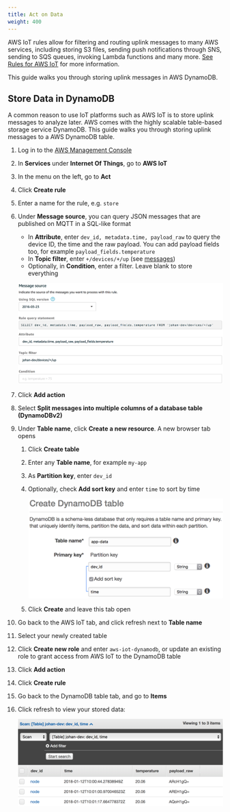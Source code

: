 ```yaml
---
title: Act on Data
weight: 400
---
```


AWS IoT rules allow for filtering and routing uplink messages to many AWS services, including storing S3 files, sending push notifications through SNS, sending to SQS queues, invoking Lambda functions and many more. [See Rules for AWS IoT](https://docs.aws.amazon.com/iot/latest/developerguide/iot-rules.html) for more information.

This guide walks you through storing uplink messages in AWS DynamoDB.

## Store Data in DynamoDB

A common reason to use IoT platforms such as AWS IoT is to store uplink messages to analyze later. AWS comes with the highly scalable table-based storage service DynamoDB. This guide walks you through storing uplink messages to a AWS DynamoDB table.

1. Log in to the [AWS Management Console](http://console.aws.amazon.com)
2. In **Services** under **Internet Of Things**, go to **AWS IoT**
3. In the menu on the left, go to **Act**
4. Click **Create rule**
5. Enter a name for the rule, e.g. `store`
6. Under **Message source**, you can query JSON messages that are published on MQTT in a SQL-like format

   * In **Attribute**, enter `dev_id, metadata.time, payload_raw` to query the device ID, the time and the raw payload. You can add payload fields too, for example `payload_fields.temperature`
   * In **Topic filter**, enter `+/devices/+/up` (see [messages](./test-messages.md#uplink-messages))
   * Optionally, in **Condition**, enter a filter. Leave blank to store everything

   ![Act message source](act-message-source.png)

7. Click **Add action**
8. Select **Split messages into multiple columns of a database table (DynamoDBv2)**
9. Under **Table name**, click **Create a new resource**. A new browser tab opens

   1. Click **Create table**
   2. Enter any **Table name**, for example `my-app`
   3. As **Partition key**, enter `dev_id`
   4. Optionally, check **Add sort key** and enter `time` to sort by time

      ![Create table](create-table.png)

   5. Click **Create** and leave this tab open

10. Go back to the AWS IoT tab, and click refresh next to **Table name**
11. Select your newly created table
12. Click **Create new role** and enter `aws-iot-dynamodb`, or update an existing role to grant access from AWS IoT to the DynamoDB table
13. Click **Add action**
14. Click **Create rule**
15. Go back to the DynamoDB table tab, and go to **Items**
16. Click refresh to view your stored data:

    ![Table items](table-items.png)
